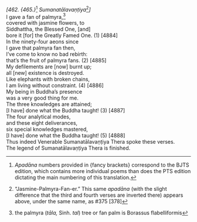 *\[462. {465.}*[^1] *Sumanatālavaṇṭiya*[^2]*\]*  
I gave a fan of palmyra,[^3]  
covered with jasmine flowers, to  
Siddhattha, the Blessed One, \[and\]  
bore it \[for\] the Greatly Famed One. (1) \[4884\]  
In the ninety-four aeons since  
I gave that palmyra fan then,  
I’ve come to know no bad rebirth:  
that’s the fruit of palmyra fans. (2) \[4885\]  
My defilements are \[now\] burnt up;  
all \[new\] existence is destroyed.  
Like elephants with broken chains,  
I am living without constraint. (4) \[4886\]  
My being in Buddha’s presence  
was a very good thing for me.  
The three knowledges are attained;  
\[I have\] done what the Buddha taught! (3) \[4887\]  
The four analytical modes,  
and these eight deliverances,  
six special knowledges mastered,  
\[I have\] done what the Buddha taught! (5) \[4888\]  
Thus indeed Venerable Sumanatālavaṇṭiya Thera spoke these verses.  
The legend of Sumanatālavaṇṭiya Thera is finished.  
[^1]: *Apadāna* numbers provided in {fancy brackets} correspond to the
    BJTS edition, which contains more individual poems than does the PTS
    edition dictating the main numbering of this translation.  
[^2]: “Jasmine-Palmyra-Fan-er.” This same *apadāna* (with the slight
    difference that the third and fourth verses are inverted there)
    appears above, under the same name, as \#375 \[378\]  
[^3]: the palmyra (*tāla,* Sinh. *tal*) tree or fan palm is Borassus
    flabelliformis
